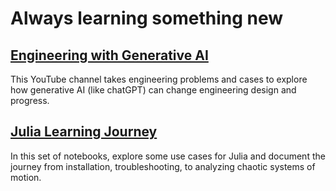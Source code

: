 # Always learning something new
## [Engineering with Generative AI](https://youtube.com/playlist?list=PLRYSlh4KKc9loKQ5kvbpNxxKQ5fdQNZrB&si=C2dBSjVOqzfQtv9_)

This YouTube channel takes engineering problems and cases to explore how
generative AI (like chatGPT) can change engineering design and progress. 

## [Julia Learning Journey](https://cooperrc.github.io/Julia-learning)

In this set of notebooks,  explore some use cases for Julia and document
the journey from installation, troubleshooting, to analyzing chaotic
systems of motion. 

